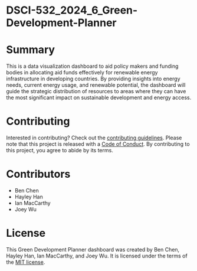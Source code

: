 # DSCI-532_2024_6_Green-Development-Planner

# Summary

This is a data visualization dashboard to aid policy makers and funding bodies in allocating aid funds effectively for renewable energy infrastructure in developing countries. By providing insights into energy needs, current energy usage, and renewable potential, the dashboard will guide the strategic distribution of resources to areas where they can have the most significant impact on sustainable development and energy access.

# Contributing

Interested in contributing? Check out the [contributing guidelines](CONTRIBUTING.md). Please note that this project is released with a [Code of Conduct](CONDUCT.md). By contributing to this project, you agree to abide by its terms.

# Contributors

- Ben Chen
- Hayley Han
- Ian MacCarthy
- Joey Wu

# License

This Green Development Planner dashboard was created by Ben Chen, Hayley Han, Ian MacCarthy, and Joey Wu. It is licensed under the terms of the [MIT license](LICENSE).